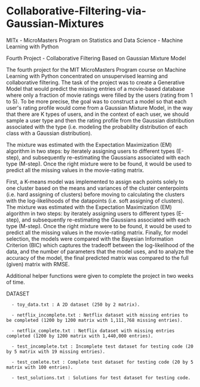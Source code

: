 # Collaborative-Filtering-via-Gaussian-Mixtures
MITx - MicroMasters Program on Statistics and Data Science - Machine Learning with Python

Fourth Project - Collaborative Filtering Based on Gaussian Mixture Model

The fourth project for the MIT MicroMasters Program course on Machine Learning with Python concentrated on
unsupervised learning and collaborative filtering. The task of the project was to create a Generative Model that would predict
the missing entries of a movie-based database where only a fraction of movie ratings were filled by the users (rating from 1 to 5).
To be more precise, the goal was to construct a model so that each user's rating profile would come from a Gaussian Mixture Model, in the way that
there are K types of users, and in the context of each user, we should sample a user type and then the rating profile
from the Gaussian distribution associated with the type (i.e. modeling the probability distribution of each class with a Gaussian distribution).

The mixture was estimated with the Expectation Maximization (EM) algorithm in two steps: by iterately assigning users to different types (E-step),
and subsequently re-estimating the Gaussians associated with each type (M-step). Once the right mixture were to be found,
it would be used to predict all the missing values in the movie-rating matrix.

First, a K-means model was implemented to assign each points solely to one cluster based on the means and variances of the cluster centerpoints
(i.e. hard assigning of clusters) before moving to calculating the clusters with the log-likelihoods of the datapoints (i.e. soft assigning of clusters).
The mixture was estimated with the Expectation Maximization (EM) algorithm in two steps: by iterately assigning users to different types (E-step),
and subsequently re-estimating the Gaussians associated with each type (M-step). Once the right mixture were to be found,
it would be used to predict all the missing values in the movie-rating matrix. Finally, for model selection, the models were compared
with the Bayesian Information Criterion (BIC) which captures the tradeoff between the log-likelihood of the data,
and the number of parameters that the model uses, and to analyze the accuracy of the model, the final predicted matrix was compared
to the full (given) matrix with RMSE. 

Additional helper functions were given to complete the project in two weeks of time.

DATASET

      - toy_data.txt : A 2D dataset (250 by 2 matrix).
      
      - netflix_incomplete.txt : Netflix dataset with missing entries to be completed (1200 by 1200 matrix with 1,111,768 missing entries).
      
      - netflix_complete.txt : Netflix dataset with missing entries completed (1200 by 1200 matrix with 1,440,000 entries).
      
      - test_incomplete.txt : Incomplete test dataset for testing code (20 by 5 matrix with 19 missing entries).
      
      - test_comlete.txt : Complete test dataset for testing code (20 by 5 matrix with 100 entries).
      
      - test_solutions.txt : Solutions for test dataset for testing code.
